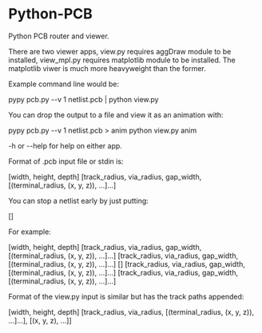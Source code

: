 Python-PCB
==========

Python PCB router and viewer.

There are two viewer apps, view.py requires aggDraw module to be installed, view_mpl.py
requires matplotlib module to be installed. The matplotlib viwer is much more heavyweight
than the former.

Example command line would be:

pypy pcb.py --v 1 netlist.pcb | python view.py

You can drop the output to a file and view it as an animation with:

pypy pcb.py --v 1 netlist.pcb > anim
python view.py anim

-h or --help for help on either app.

Format of .pcb input file or stdin is:

[width, height, depth]
[track_radius, via_radius, gap_width, [(terminal_radius, (x, y, z)), ...]...]

You can stop a netlist early by just putting:

[]

For example:

[width, height, depth]
[track_radius, via_radius, gap_width, [(terminal_radius, (x, y, z)), ...]...]
[track_radius, via_radius, gap_width, [(terminal_radius, (x, y, z)), ...]...]
[]
[track_radius, via_radius, gap_width, [(terminal_radius, (x, y, z)), ...]...]
[track_radius, via_radius, gap_width, [(terminal_radius, (x, y, z)), ...]...]

Format of the view.py input is similar but has the track paths appended:

[width, height, depth]
[track_radius, via_radius, [(terminal_radius, (x, y, z)), ...]...], [(x, y, z), ...]]
